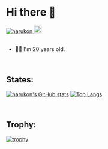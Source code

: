 # Hi there 👋


<p align="left"> 
  <a href="https://github.com/KonnoHaruto">
    <img src="https://komarev.com/ghpvc/?username=harukon" alt="harukon" />
  </a>
  <a href="http://twitter.com/rutyo2">
    <img height="20" src="https://img.shields.io/twitter/follow/rutyo2?label=Twitter&logo=twitter&style=flat" />
  </a>
  
<br>
<br>

- 💁‍♂️ I'm 20 years old.

<br>
  
## States:

[![harukon's GitHub stats](https://github-readme-stats.vercel.app/api?username=KonnoHaruto&theme=blue-green&show_icons=true&count_title=true&include_all_commits=true_private=true)](https://github.com/KonnoHaruto)
[![Top Langs](https://github-readme-stats.vercel.app/api/top-langs/?username=KonnoHaruto&layout=compact&theme=blue-green)](https://github.com/KonnoHaruto)


<br>

## Trophy:

[![trophy](https://github-profile-trophy.vercel.app/?username=KonnoHaruto)](https://github.com/KonnoHaruto)
